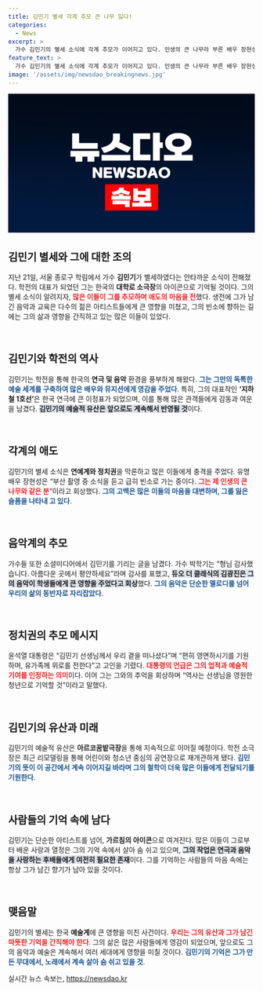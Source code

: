 ```yaml
---
title: 김민기 별세 각계 추모 큰 나무 잃다!
categories:
  - News
excerpt: >
  가수 김민기의 별세 소식에 각계 추모가 이어지고 있다. 인생의 큰 나무라 부른 배우 장현성과 정치인들까지 그의 업적을 기리며 깊은 애도를 표하고 있다. 김민기의 예술과 사랑은 여전히 많은 이들의 마음에 살아 숨 쉰다.
feature_text: >
  가수 김민기의 별세 소식에 각계 추모가 이어지고 있다. 인생의 큰 나무라 부른 배우 장현성과 정치인들까지 그의 업적을 기리며 깊은 애도를 표하고 있다. 김민기의 예술과 사랑은 여전히 많은 이들의 마음에 살아 숨 쉰다.
image: '/assets/img/newsdao_breakingnews.jpg'
---
```


<p><img src="/assets/img/newsdao_breakingnews.jpg" alt="cryptoinkorea 속보" /></p>

<h2 data-ke-size="size26">김민기 별세와 그에 대한 조의</h2>

<p data-ke-size="size16">지난 21일, 서울 종로구 학림에서 가수 <b>김민기</b>가 별세하였다는 안타까운 소식이 전해졌다. 학전의 대표가 되었던 그는 한국의 <b>대학로 소극장</b>의 아이콘으로 기억될 것이다. 그의 별세 소식이 알려지자, <b><span style="color: #ee2323;">많은 이들이 그를 추모하며 애도의 마음을 전</span></b>했다. 생전에 그가 남긴 음악과 교육은 다수의 젊은 아티스트들에게 큰 영향을 미쳤고, 그의 빈소에 향하는 길에는 그의 삶과 영향을 간직하고 있는 많은 이들이 있었다.</p>

<p data-ke-size="size16">&nbsp;</p>

<h2 data-ke-size="size26">김민기와 학전의 역사</h2>

<p data-ke-size="size16">김민기는 학전을 통해 한국의 <b>연극 및 음악</b> 환경을 풍부하게 해왔다. <b><span style="color: #1a5490;">그는 그만의 독특한 예술 세계를 구축하여 많은 배우와 뮤지션에게 영감을 주었다</span></b>. 특히, 그의 대표작인 <b>‘지하철 1호선’</b>은 한국 연극에 큰 이정표가 되었으며, 이를 통해 많은 관객들에게 감동과 여운을 남겼다. <b><span style="background-color: #21538527;">김민기의 예술적 유산은 앞으로도 계속해서 반영될 것</span></b>이다.</p>

<p data-ke-size="size16">&nbsp;</p>

<h2 data-ke-size="size26">각계의 애도</h2>

<p data-ke-size="size16">김민기의 별세 소식은 <b>연예계와 정치권</b>을 막론하고 많은 이들에게 충격을 주었다. 유명 배우 장현성은 “부산 촬영 중 소식을 듣고 급히 빈소로 가는 중이다. <b><span style="color: #ee2323;">그는 제 인생의 큰 나무와 같은 분</span></b>”이라고 회상했다. <b><span style="color: #1a5490;">그의 고백은 많은 이들의 마음을 대변하며, 그를 잃은 슬픔을 나타내 고 있다</span></b>.</p>

<p data-ke-size="size16">&nbsp;</p>

<h2 data-ke-size="size26">음악계의 추모</h2>

<p data-ke-size="size16">가수들 또한 소셜미디어에서 김민기를 기리는 글을 남겼다. 가수 박학기는 “형님 감사했습니다. 아름다운 곳에서 평안하세요”라며 감사를 표했고, <b><span style="background-color: #21538527;">듀오 더 클래식의 김광진은 그의 음악이 학생들에게 큰 영향을 주었다고 회상</span></b>했다. <b><span style="color: #1a5490;">그의 음악은 단순한 멜로디를 넘어 우리의 삶의 동반자로 자리잡았다</span></b>.</p>

<p data-ke-size="size16">&nbsp;</p>

<h2 data-ke-size="size26">정치권의 추모 메시지</h2>

<p data-ke-size="size16">윤석열 대통령은 “김민기 선생님께서 우리 곁을 떠나셨다”며 “편히 영면하시기를 기원하며, 유가족께 위로를 전한다”고 고인을 기렸다. <b><span style="color: #ee2323;">대통령의 언급은 그의 업적과 예술적 기여를 인정하는 의미</span></b>이다. 이어 그는 그와의 추억을 회상하며 “역사는 선생님을 영원한 청년으로 기억할 것”이라고 말했다.</p>

<p data-ke-size="size16">&nbsp;</p>

<h2 data-ke-size="size26">김민기의 유산과 미래</h2>

<p data-ke-size="size16">김민기의 예술적 유산은 <b>아르코꿈밭극장</b>을 통해 지속적으로 이어질 예정이다. 학전 소극장은 최근 리모델링을 통해 어린이와 청소년 중심의 공연장으로 재개관하게 됐다. <b><span style="color: #1a5490;">김민기의 뜻이 이 공간에서 계속 이어지길 바라며 그의 철학이 더욱 많은 이들에게 전달되기를 기원한다</span></b>.</p>

<p data-ke-size="size16">&nbsp;</p>

<h2 data-ke-size="size26">사람들의 기억 속에 남다</h2>

<p data-ke-size="size16">김민기는 단순한 아티스트를 넘어, <b>가르침의 아이콘</b>으로 여겨진다. 많은 이들이 그로부터 배운 사랑과 열정은 그의 기억 속에서 살아 숨 쉬고 있으며, <b><span style="background-color: #21538527;">그의 작업은 연극과 음악을 사랑하는 후배들에게 여전히 필요한 존재</span></b>이다. 그를 기억하는 사람들의 마음 속에는 항상 그가 남긴 향기가 남아 있을 것이다.</p>

<p data-ke-size="size16">&nbsp;</p>

<h2 data-ke-size="size26">맺음말</h2>

<p data-ke-size="size16">김민기의 별세는 한국 <b>예술계</b>에 큰 영향을 미친 사건이다. <b><span style="color: #ee2323;">우리는 그의 유산과 그가 남긴 따뜻한 기억을 간직해야 한다</span></b>. 그의 삶은 많은 사람들에게 영감이 되었으며, 앞으로도 그의 음악과 예술은 계속해서 여러 세대에게 영향을 미칠 것이다. <b><span style="color: #1a5490;">김민기의 기억은 그가 만든 무대에서, 노래에서 계속 살아 숨 쉬고 있을 것</span></b>.</p>
실시간 뉴스 속보는, <a href="https://newsdao.kr" rel="dofollow">https://newsdao.kr</a>


